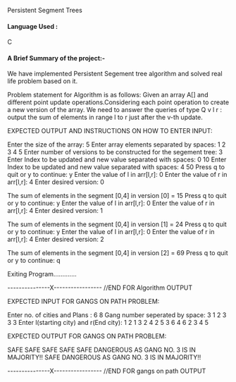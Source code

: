 
Persistent Segment Trees

<h4> Language Used : </h4>C

<h4> A Brief Summary of the project:- </h4>

We have implemented Persistent Segement tree algorithm and solved real life problem based on it.

Problem statement for Algorithm is as follows:
Given an array A[] and different point update operations.Considering each point operation to create a new version of the array. We need to answer the queries of type
Q v l r : output the sum of elements in range l to r just after the v-th update.

EXPECTED OUTPUT AND INSTRUCTIONS ON HOW TO ENTER INPUT:

Enter the size of the array: 5
Enter array elements separated by spaces: 
1 2 3 4 5
Enter number of versions to be constructed for the segement tree: 3
Enter Index to be updated and new value separated with spaces: 0 10
Enter Index to be updated and new value separated with spaces: 4 50
Press q to quit or y to continue: y
Enter the value of l in arr[l,r]: 0
Enter the value of r in arr[l,r]: 4
Enter desired version: 0

The sum of elements in the segment [0,4] in version [0] = 15
Press q to quit or y to continue: y
Enter the value of l in arr[l,r]: 0
Enter the value of r in arr[l,r]: 4
Enter desired version: 1

The sum of elements in the segment [0,4] in version [1] = 24
Press q to quit or y to continue: y
Enter the value of l in arr[l,r]: 0
Enter the value of r in arr[l,r]: 4
Enter desired version: 2

The sum of elements in the segment [0,4] in version [2] = 69
Press q to quit or y to continue: q

Exiting Program.............

---------------X----------------- //END FOR Algorithm OUTPUT

EXPECTED INPUT FOR GANGS ON PATH PROBLEM:

Enter no. of cities and Plans : 6 8
Gang number seperated by space: 3 1 2 3 3 3
Enter l(starting city) and r(End city): 
1 2
1 3
2 4
2 5
3 6
4 6
2 3
4 5

EXPECTED OUTPUT FOR GANGS ON PATH PROBLEM:

SAFE
SAFE
SAFE
SAFE
SAFE
DANGEROUS AS GANG NO. 3 IS IN MAJORITY!!
SAFE
DANGEROUS AS GANG NO. 3 IS IN MAJORITY!!

---------------X----------------- //END FOR gangs on path OUTPUT
